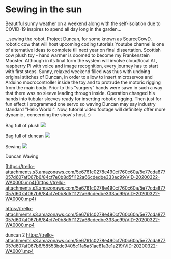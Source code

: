 # Sewing in the sun

Beautiful sunny weather on a weekend along with the self-isolation due to COVID-19 inspires to spend all day long in the garden... 

...sewing the robot. 
Project Duncan, for some known as SourceCowD, robotic cow that will host upcoming coding tutorials Youtube channel is one of alternative ideas to complete till next year on final dissertation. Scottish cow plush toy - hand warmer is doomed to become my Frankenstein Mooster. Although in its final form the system will involve cloud/local AI , raspberry Pi with voice and image recognition, every journey has to start with first steps. 
Sunny, relaxed weekend filled was thus with undoing original stitches of Duncan, in order to allow to insert microservos and Arduino mocrocontroller inside the toy and to protrude the motoric rigging from the main body. Prior to this "surgery" hands were sawn in such a way that there was no sleeve leading through inside. Operation changed his hands into tubular sleeves ready for inserting robotic rigging. Then just for fun effect i programmed one servo so waving Duncan may say industry standard "Hello World!". Now, tutorial video footage will  definitely offer more dynamic , concerning the show's host. :)

Bag full of plush
![](https://trello-attachments.s3.amazonaws.com/5e6761c0278e490cf760c60a/5e77cda877057d607af067b6/008e34b2de6ea9895c94ee9da3adc23f/20200322_215032.jpg)

Bag full of duncan
![](https://trello-attachments.s3.amazonaws.com/5e6761c0278e490cf760c60a/5e77cda877057d607af067b6/0dcfcc27e4c2fd73b17173c444360ca5/20200322_173810.jpg)

Sewing 
![](https://trello-attachments.s3.amazonaws.com/5e6761c0278e490cf760c60a/5e77cda877057d607af067b6/1a942990c73370c6616c248388480dbc/20200322_090408.jpg)

Duncan Waving

[https://trello-attachments.s3.amazonaws.com/5e6761c0278e490cf760c60a/5e77cda877057d607af067b6/84cf7e0b8d5f1122a66cdedbe333ac99/VID-20200322-WA0000.mp4](https://trello-attachments.s3.amazonaws.com/5e6761c0278e490cf760c60a/5e77cda877057d607af067b6/84cf7e0b8d5f1122a66cdedbe333ac99/VID-20200322-WA0000.mp4)


https://trello-attachments.s3.amazonaws.com/5e6761c0278e490cf760c60a/5e77cda877057d607af067b6/84cf7e0b8d5f1122a66cdedbe333ac99/VID-20200322-WA0000.mp4

[](https://trello-attachments.s3.amazonaws.com/5e6761c0278e490cf760c60a/5e77cda877057d607af067b6/58553bdc9405c11a5a51ae81a3e1a219/VID-20200322-WA0001.mp4)

duncan 2
https://trello-attachments.s3.amazonaws.com/5e6761c0278e490cf760c60a/5e77cda877057d607af067b6/58553bdc9405c11a5a51ae81a3e1a219/VID-20200322-WA0001.mp4
